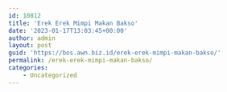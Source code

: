 ```yaml
---
id: 10812
title: 'Erek Erek Mimpi Makan Bakso'
date: '2023-01-17T13:03:45+00:00'
author: admin
layout: post
guid: 'https://bos.awn.biz.id/erek-erek-mimpi-makan-bakso/'
permalink: /erek-erek-mimpi-makan-bakso/
categories:
    - Uncategorized
---
```


